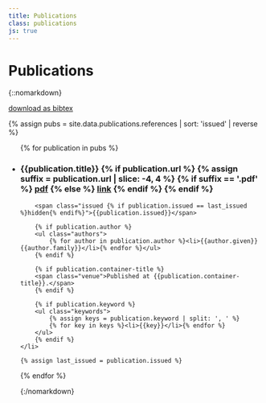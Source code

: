 ```yaml
---
title: Publications
class: publications
js: true
---
```


# Publications

{::nomarkdown}

<nav class="publication-links">
<a href="/files/publications.bib" class="bibtex">download as bibtex</a>
</nav>

{% assign pubs = site.data.publications.references | sort: 'issued' | reverse %} 

<ul class="publications">
{% for publication in pubs %}
    <li>
        <h3>{{publication.title}}
        {% if publication.url %}
            {% assign suffix = publication.url | slice: -4, 4 %}
            {% if suffix == '.pdf' %}
                <a href="{{publication.url}}" class="pdf">pdf</a>
            {% else %}
                <a href="{{publication.url}}" class="non-pdf">link</a>
            {% endif %}    
        {% endif %}
        </h3>

        <span class="issued {% if publication.issued == last_issued %}hidden{% endif%}">{{publication.issued}}</span>

        {% if publication.author %} 
        <ul class="authors">
            {% for author in publication.author %}<li>{{author.given}} {{author.family}}</li>{% endfor %}</ul>
        {% endif %}

        {% if publication.container-title %} 
        <span class="venue">Published at {{publication.container-title}}.</span>
        {% endif %}

        {% if publication.keyword %} 
        <ul class="keywords">
            {% assign keys = publication.keyword | split: ', ' %}
            {% for key in keys %}<li>{{key}}</li>{% endfor %}   
        </ul>
        {% endif %}
    </li>

    {% assign last_issued = publication.issued %}
{% endfor %}
</span>

{:/nomarkdown}